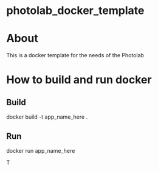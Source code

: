 # photolab_docker_template

# About
This is a docker template for the needs of the Photolab

# How to build and run docker

## Build
docker build -t app_name_here .

## Run
docker run app_name_here

T

